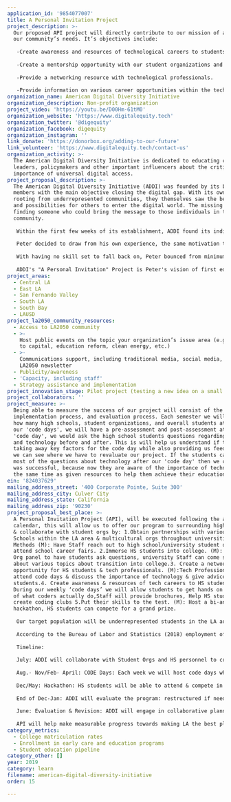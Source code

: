 ```yaml
---
application_id: '9854077007'
title: A Personal Invitation Project
project_description: >-
  Our proposed API project will directly contribute to our mission of addressing
  our community’s needs. It’s objectives include: 
   
   -Create awareness and resources of technological careers to students in High school. 
   
   -Create a mentorship opportunity with our student organizations and high school students. 
   
   -Provide a networking resource with technological professionals. 
   
   -Provide information on various career opportunities within the technological field.
organization_name: American Digital Diversity Initiative
organization_description: Non-profit organization
project_video: 'https://youtu.be/D00Hm-61tM0'
organization_website: 'https://www.digitalequity.tech'
organization_twitter: '@digequity'
organization_facebook: digequity
organization_instagram: ''
link_donate: 'https://donorbox.org/adding-to-our-future'
link_volunteer: 'https://www.digitalequity.tech/contact-us'
organization_activity: >-
  The American Digital Diversity Initiative is dedicated to educating community
  leaders, policymakers and other important influencers about the critical
  importance of universal digital access.
project_proposal_description: >-
  The American Digital Diversity Initiative (ADDI) was founded by its board
  members with the main objective closing the digital gap. With its own members
  rooting from underrepresented communities, they themselves saw the benefits
  and possibilities for others to enter the digital world. The missing piece was
  finding someone who could bring the message to those individuals in the
  community. 
   
   Within the first few weeks of its establishment, ADDI found its individual that could spread the message. Peter, who would be the Executive director of the nonprofit, decided to take the challenge in structuring the organization. Peter's higher education background made for an easy transition into the nonprofit world. The hard part was deciding in what direction for ADDI to go. As you have seen, underrepresented groups of any age, make up a low percentage in the digital world. 
   
   Peter decided to draw from his own experience, the same motivation that led him towards higher education. As a first generation Latino entering college, the transition from high school to college was difficult. Decisions on what path to head towards and not necessarily knowing what to major enroll in, Peter could only rely on his average academic success in high school to support whatever decision to take. Unfortunately, Peter and like many first generation students, the transition into college came at a cost of struggling academically and being suspended for poor academics.
   
   With having no skill set to fall back on, Peter bounced from minimum wage jobs for years. Finally Peter, was able to go back to school and earn his bachelors, and his masters there after. Peter knew from that point his mission was to support and guide youth by preparing them for the obstacles of the real world which could lead them to possibles successes or failures. 
   
   ADDI's "A Personal Invitation" Project is Peter's vision of first educating and preparing high school students for a type of career/skill, computer programming, that can pave a successful way of life whether you earn a degree or not. The second being community outreach, where college students support the younger generation towards success in a world where underrepresented groups lack representation.
project_areas:
  - Central LA
  - East LA
  - San Fernando Valley
  - South LA
  - South Bay
  - LAUSD
project_la2050_community_resources:
  - Access to LA2050 community
  - >-
    Host public events on the topic your organization’s issue area (e.g. access
    to capital, education reform, clean energy, etc.) 
  - >-
    Communications support, including traditional media, social media, and
    LA2050 newsletter
  - Publicity/awareness
  - 'Capacity, including staff'
  - Strategy assistance and implementation
project_innovation_stage: Pilot project (testing a new idea on a small scale to prove feasibility)
project_collaborators: ''
project_measure: >-
  Being able to measure the success of our project will consist of the
  implementation process, and evaluation process. Each semester we will evaluate
  how many high schools, student organizations, and overall students attended
  our 'code days', we will have a pre-assessment and post-assessment at every
  'code day', we would ask the high school students questions regarding coding
  and technology before and after. This is will help us understand if they are
  taking away key factors for the code day while also providing us feedback so
  we can see where we have to revaluate our project. If the students can answer
  most of the questions about technology after our 'code day' then we can say it
  was successful, because now they are aware of the importance of technology at
  the same time as given resources to help them achieve their educational goals.
ein: '824037629'
mailing_address_street: '400 Corporate Pointe, Suite 300'
mailing_address_city: Culver City
mailing_address_state: California
mailing_address_zip: '90230'
project_proposal_best_place: >-
  A Personal Invitation Project (API), will be executed following the academic
  calendar, this will allow us to offer our program to surrounding high schools
  & collaborate with student orgs by: 1.Obtain partnerships with various High
  Schools within the LA area & multicultural orgs throughout universities in CA.
  Methods (M): Have Staff reach out to high school/university student orgs,
  attend school career fairs. 2.Immerse HS students into college. (M): Student
  Org panel to have students ask questions, university Staff can come speak
  about various topics about transition into college.3. Create a networking
  opportunity for HS students & tech professionals. (M):Tech Professionals can
  attend code days & discuss the importance of technology & give advice to
  students.4. Create awareness & resources of tech careers to HS students. (M):
  During our weekly ‘code days’ we will allow students to get hands on training
  of what coders actually do,Staff will provide brochures, Help HS students
  create coding clubs 5.Put their skills to the test. (M): Host a bi-annual
  hackathon, HS students can compete for a grand prize.
   
   Our target population will be underrepresented students in the LA area. 
   
   According to the Bureau of Labor and Statistics (2018) employment of computer & information technology is projected to grow “13% from 2016 to 2026”(Bureau of Labor Statistics, 2018), this is faster than the average for all occupations. Despite Black, Latinx, American & Native Pacific Islander makeup nearly 50% of the United States student population, in 2015 they only represented just 17% of computer science major (Steinglass, 2017). The reason most of these students are not in computer science is not due to lack of interest but due to the lack of resources & awareness.
   
   Timeline: 
   
   July: ADDI will collaborate with Student Orgs and HS personnel to create our CODE days.
   
   Aug.- Nov/Feb- April: CODE Days: Each week we will host code days which will immerse HS students into the university setting while obtaining resources from tech professionals & university staff. 
   
   Dec/May: Hackathon: HS students will be able to attend & compete in an all-day event to test their skills.
   
   End of Dec-Jan: ADDI will evaluate the program: restructured if need be & evaluate retention rates.
   
   June: Evaluation & Revision: ADDI will engage in collaborative planning, observations, followed by evaluation & refinement of the year.
   
   API will help make measurable progress towards making LA the best place to LEARN, because it will introduce underrepresented communities to a topic they are completely new to, which will bring in the early education aspects. Bringing in student orgs will also allow HS students to become immersed in college which will help with college matriculation rates.As careers in computer science begin to grow, API teaches students about possible careers within coding & provides an opportunity for them to become immersed in this profession which can help with youth unemployment & underemployment.
category_metrics:
  - College matriculation rates
  - Enrollment in early care and education programs
  - Student education pipeline
category_other: []
year: 2019
category: learn
filename: american-digital-diversity-initiative
order: 15

---
```

